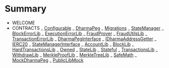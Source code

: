 # Summary

- WELCOME
- CONTRACTS
  _ [Configurable](Configurable'.md')
  _ [DharmaPeg](DharmaPeg'.md')
  _ [Migrations](Migrations'.md')
  _ [StateManager](StateManager'.md')
  _ [BlockErrorLib](fraud-proofs/BlockErrorLib'.md')
  _ [ExecutionErrorLib](fraud-proofs/ExecutionErrorLib'.md')
  _ [FraudProver](fraud-proofs/FraudProver'.md')
  _ [FraudUtilsLib](fraud-proofs/FraudUtilsLib'.md')
  _ [TransactionErrorLib](fraud-proofs/TransactionErrorLib'.md')
  _ [DharmaPegInterface](interfaces/DharmaPegInterface'.md')
  _ [IDharmaAddressGetter](interfaces/IDharmaAddressGetter'.md')
  _ [IERC20](interfaces/IERC20'.md')
  _ [StateManagerInterface](interfaces/StateManagerInterface'.md')
  _ [AccountLib](lib/AccountLib'.md')
  _ [BlockLib](lib/BlockLib'.md')
  _ [HardTransactionsLib](lib/HardTransactionsLib'.md')
  _ [Owned](lib/Owned'.md')
  _ [StateLib](lib/StateLib'.md')
  _ [Stateful](lib/Stateful'.md')
  _ [TransactionsLib](lib/TransactionsLib'.md')
  _ [WithdrawLib](lib/WithdrawLib'.md')
  _ [MerkleProofLib](lib/merkle/MerkleProofLib'.md')
  _ [MerkleTreeLib](lib/merkle/MerkleTreeLib'.md')
  _ [SafeMath](mocks/SafeMath'.md')
  _ [MockDharmaPeg](mocks/MockDharmaPeg'.md')
  _ [PublicLibMock](mocks/PublicLibMock'.md')
